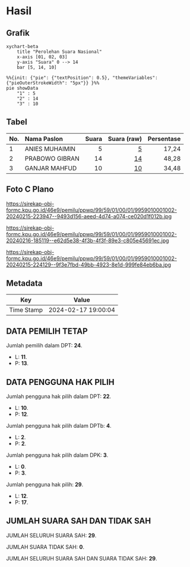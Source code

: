 # Hasil

## Grafik

```mermaid
xychart-beta
    title "Perolehan Suara Nasional"
    x-axis [01, 02, 03]
    y-axis "Suara" 0 --> 14
    bar [5, 14, 10]
```

```mermaid
%%{init: {"pie": {"textPosition": 0.5}, "themeVariables": {"pieOuterStrokeWidth": "5px"}} }%%
pie showData
    "1" : 5
    "2" : 14
    "3" : 10
```

## Tabel

| No. | Nama Paslon    | Suara | Suara (raw) | Persentase |
|:--- |:-------------- | -----:| -----------:| ----------:|
| 1   | ANIES MUHAIMIN | 5     | [5][p-1]    | 17,24      |
| 2   | PRABOWO GIBRAN | 14    | [14][p-2]   | 48,28      |
| 3   | GANJAR MAHFUD  | 10    | [10][p-3]   | 34,48      |


[p-1]: https://github.com/gigit-pemilu/pemilu-2024/blob/main/pilpres/hitung-suara/sub/99-luar-negeri/sub/59-kiev-ukrania/sub/01-kiev-ukrania/sub/0001-kiev-ukrania/sub/002-tps-001/sub/paslon-1.txt
[p-2]: https://github.com/gigit-pemilu/pemilu-2024/blob/main/pilpres/hitung-suara/sub/99-luar-negeri/sub/59-kiev-ukrania/sub/01-kiev-ukrania/sub/0001-kiev-ukrania/sub/002-tps-001/sub/paslon-2.txt
[p-3]: https://github.com/gigit-pemilu/pemilu-2024/blob/main/pilpres/hitung-suara/sub/99-luar-negeri/sub/59-kiev-ukrania/sub/01-kiev-ukrania/sub/0001-kiev-ukrania/sub/002-tps-001/sub/paslon-3.txt

## Foto C Plano

https://sirekap-obj-formc.kpu.go.id/46e9/pemilu/ppwp/99/59/01/00/01/9959010001002-20240215-223947--9493d156-aeed-4d74-a074-ce020d1f012b.jpg

https://sirekap-obj-formc.kpu.go.id/46e9/pemilu/ppwp/99/59/01/00/01/9959010001002-20240216-185119--e62d5e38-4f3b-4f3f-89e3-c805e45691ec.jpg

https://sirekap-obj-formc.kpu.go.id/46e9/pemilu/ppwp/99/59/01/00/01/9959010001002-20240215-224129--9f3e7fbd-49bb-4923-8e1d-999fe84eb6ba.jpg


## Metadata

| Key        | Value               |
| ---------- | ------------------- |
| Time Stamp | 2024-02-17 19:00:04 |


## DATA PEMILIH TETAP

Jumlah pemilih dalam DPT: **24**.
 * L: **11**.
 * P: **13**.

## DATA PENGGUNA HAK PILIH

Jumlah pengguna hak pilih dalam DPT: **22**.
 * L: **10**.
 * P: **12**.

Jumlah pengguna hak pilih dalam DPTb: **4**.
 * L: **2**.
 * P: **2**.

Jumlah pengguna hak pilih dalam DPK: **3**.
 * L: **0**.
 * P: **3**.

Jumlah pengguna hak pilih: **29**.
 * L: **12**.
 * P: **17**.

## JUMLAH SUARA SAH DAN TIDAK SAH

JUMLAH SELURUH SUARA SAH: **29**.

JUMLAH SUARA TIDAK SAH: **0**.

JUMLAH SELURUH SUARA SAH DAN SUARA TIDAK SAH: **29**.


